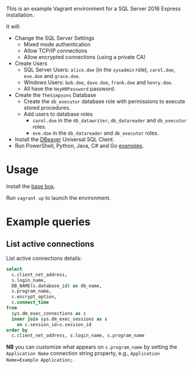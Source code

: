This is an example Vagrant environment for a SQL Server 2016 Express installation.

It will:

* Change the SQL Server Settings
  * Mixed mode authentication
  * Allow TCP/IP connections
  * Allow encrypted connections (using a private CA)
* Create Users
  * SQL Server Users: `alice.doe` (in the `sysadmin` role), `carol.doe`, `eve.doe` and `grace.doe`.
  * Windows Users: `bob.doe`, `dave.doe`, `frank.doe` and `henry.doe`.
  * All have the `HeyH0Password` password.
* Create the `TheSimpsons` Database
  * Create the `db_executor` database role with permissions to execute stored procedures.
  * Add users to database roles
    * `carol.doe` in the `db_datawriter`, `db_datareader` and `db_executor` roles.
    * `eve.doe` in the `db_datareader` and `db_executor` roles.
* Install the [DBeaver](http://dbeaver.jkiss.org/) Universal SQL Client.
* Run PowerShell, Python, Java, C# and Go [examples](examples/).


# Usage

Install the [base box](https://github.com/rgl/windows-2016-vagrant).

Run `vagrant up` to launch the environment.


# Example queries

## List active connections

List active connections details:

```sql
select
  c.client_net_address,
  s.login_name,
  DB_NAME(s.database_id) as db_name,
  s.program_name,
  c.encrypt_option,
  c.connect_time
from
  sys.dm_exec_connections as c
  inner join sys.dm_exec_sessions as s
    on c.session_id=s.session_id
order by
  c.client_net_address, s.login_name, s.program_name
```

**NB** you can customize what appears on `s.program_name` by setting the `Application Name`
connection string property, e.g., `Application Name=Example Application;`.
